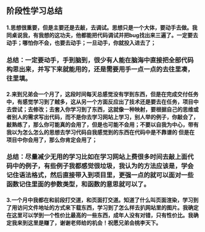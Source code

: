 ##                                       阶段性学习总结

#### 1.思想很重要，但是主要还是去敲，去调试。思想只是一个大体，要动手去做。我同桌说我，有我想的这功夫，他都能把代码调试并把bug找出来三遍了。一定要去动手；哪怕你不会，也要去动手；一旦动手，你就投入进去了；

### 总结：一定要动手，手到脑到，很少有人能在脑海中直接把全部代码构思出来，并写下来就能用的，还是需要用手一点一点的去往里凑，往里填。



#### 2.来到兄弟会一个月了，这段时间每天总感觉没有学到东西，但是在完成交付任务中，有感觉学习到了贼多，这从另一个方面反应出了技术还是要去在任务，项目中去尝试；去修改；去套入你学习到了东西，这就像一种映射，要根据自己的思维或者别人的需求写出代码，而不是你去学习网站上学习，别人举的例子，你敲会了，敲熟练了，那么你可能真的会用了，但是也可能不会用；不要以自我为中心，带有我以为怎么怎么的思想去学习代码自我感觉到的东西在代码中是不靠谱的   但是在项目中你会用了，那么你肯定会用了；

### 总结：尽量减少无用的学习比如在学习网站上费很多时间去敲上面代码中的例子，有些例子我都感觉很垃圾，我认为的方法应该是，学会记住语法格式，然后直接带入到项目里，更强一点的就可以面对一些函数记住里面的参数类型，和函数的意思就可以了。



#### 3.一个月中我都在和前段打交道，和页面打交道。知道了什么叫页面渲染，学习到了用访问文件地址的方式来下载东西，学习到了怎么样去扒网站里的图片。我确定在这里可以学到一个性价比最高的一些东西，成年人没有对错，只有性价比。我确定我来到这里是赚了，谢谢老师给的机会！祝愿兄弟会桃李天下。


